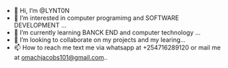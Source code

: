 - 👋 Hi, I’m @LYNT0N
- 👀 I’m interested in computer programimg and SOFTWARE DEVELOPMENT ...
- 🌱 I’m currently learning BANCK END and computer technology ...
- 💞️ I’m looking to collaborate on my projects and my learing...
- 📫 How to reach me text me via whatsapp at +254716289120 or mail me  at omachjacobs101@gmail.com..

<!---
LYNT0N/LYNT0N is a ✨ special ✨ repository because its `README.md` (this file) appears on your GitHub profile.
You can click the Preview link to take a look at your changes.
--->
